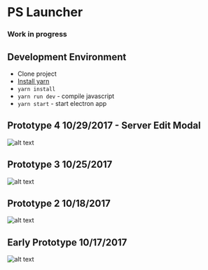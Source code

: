 # PS Launcher
### Work in progress

## Development Environment
- Clone project
- [Install yarn](https://yarnpkg.com/en/)
- `yarn install`
- `yarn run dev` - compile javascript
- `yarn start` - start electron app

## Prototype 4 10/29/2017 - Server Edit Modal
![alt text](https://github.com/mgerb/ps-launcher/blob/master/docs/images/prototype4.png?raw=true "Prototype 4")

## Prototype 3 10/25/2017
![alt text](https://github.com/mgerb/ps-launcher/blob/master/docs/images/prototype3.png?raw=true "Prototype 3")

## Prototype 2 10/18/2017
![alt text](https://github.com/mgerb/ps-launcher/blob/master/docs/images/prototype2.png?raw=true "Prototype 2")

## Early Prototype 10/17/2017
![alt text](https://github.com/mgerb/ps-launcher/blob/master/docs/images/prototype1.png?raw=true "Prototype 1")
